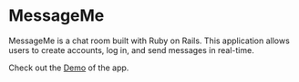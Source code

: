 # MessageMe

MessageMe is a chat room built with Ruby on Rails. This application allows users to create accounts, log in, and send messages in real-time.

Check out the [Demo](https://message.thinhnw.site) of the app.